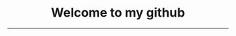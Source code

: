 <div name = "root_container">
  <div name="welcome_tab">
    <h1 align="center">Welcome to my github</h1>
    <hr>
  </div> 
  <div name= "funnyCatContainer>
    <img width="200" src="http://material-bread.org/logo-shadow.svg](https://imgs.search.brave.com/7yaDTI0Wt_PkFcIqBtulIXd54UOgWJPzj-b394SazzM/rs:fit:860:0:0/g:ce/aHR0cHM6Ly9pbWFn/ZXMudW5zcGxhc2gu/Y29tL3Bob3RvLTE1/NDM4NTI3ODYtMWNm/NjYyNGI5OTg3P3E9/ODAmdz0xMDAwJmF1/dG89Zm9ybWF0JmZp/dD1jcm9wJml4bGli/PXJiLTQuMC4zJml4/aWQ9TTN3eE1qQTNm/REI4TUh4elpXRnlZ/Mmg4Tm54OFpuVnVi/bmtsTWpCallYUjha/VzU4TUh4OE1IeDhm/REE9)https://imgs.search.brave.com/7yaDTI0Wt_PkFcIqBtulIXd54UOgWJPzj-b394SazzM/rs:fit:860:0:0/g:ce/aHR0cHM6Ly9pbWFn/ZXMudW5zcGxhc2gu/Y29tL3Bob3RvLTE1/NDM4NTI3ODYtMWNm/NjYyNGI5OTg3P3E9/ODAmdz0xMDAwJmF1/dG89Zm9ybWF0JmZp/dD1jcm9wJml4bGli/PXJiLTQuMC4zJml4/aWQ9TTN3eE1qQTNm/REI4TUh4elpXRnlZ/Mmg4Tm54OFpuVnVi/bmtsTWpCallYUjha/VzU4TUh4OE1IeDhm/REE9" />
    
  </div>
</div>

